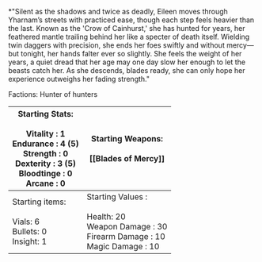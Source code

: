 *"Silent as the shadows and twice as deadly, Eileen moves through Yharnam’s streets with practiced ease, though each step feels heavier than the last. Known as the 'Crow of Cainhurst,' she has hunted for years, her feathered mantle trailing behind her like a specter of death itself. Wielding twin daggers with precision, she ends her foes swiftly and without mercy—but tonight, her hands falter ever so slightly. She feels the weight of her years, a quiet dread that her age may one day slow her enough to let the beasts catch her. As she descends, blades ready, she can only hope her experience outweighs her fading strength."

Factions: Hunter of hunters

| Starting Stats:<br><br>Vitality : 1<br>Endurance : 4 (5)<br>Strength : 0<br>Dexterity : 3 (5)<br>Bloodtinge : 0<br>Arcane : 0 | Starting Weapons: <br><br>[[Blades of Mercy]]                                                         |
| ----------------------------------------------------------------------------------------------------------------------------- | ----------------------------------------------------------------------------------------------------- |
| Starting items:<br><br>Vials: 6<br>Bullets: 0<br>Insight: 1                                                                   | Starting Values :<br><br>Health: 20<br>Weapon Damage : 30<br>Firearm Damage : 10<br>Magic Damage : 10 |
